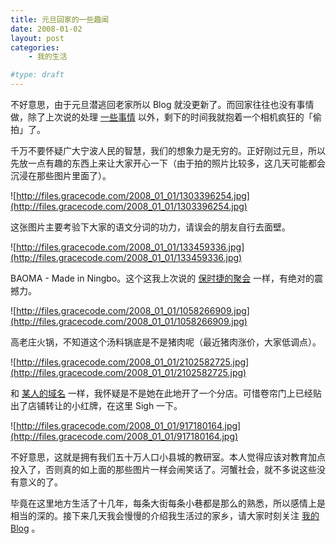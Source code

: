 ```yaml
---
title: 元旦回家的一些趣闻
date: 2008-01-02
layout: post
categories:
    - 我的生活

#type: draft
---
```


不好意思，由于元旦潜逃回老家所以 Blog 就没更新了。而回家往往也没有事情做，除了上次说的处理 [一些事情]({{site.urls}}/posts/286/) 以外，剩下的时间我就抱着一个相机疯狂的「偷拍」了。

千万不要怀疑广大宁波人民的智慧，我们的想象力是无穷的。正好刚过元旦，所以先放一点有趣的东西上来让大家开心一下（由于拍的照片比较多，这几天可能都会沉浸在那些图片里面了）。

![http://files.gracecode.com/2008_01_01/1303396254.jpg](http://files.gracecode.com/2008_01_01/1303396254.jpg)

这张图片主要考验下大家的语文分词的功力，请误会的朋友自行去面壁。

![http://files.gracecode.com/2008_01_01/133459336.jpg](http://files.gracecode.com/2008_01_01/133459336.jpg)

BAOMA - Made in Ningbo。这个这我上次说的 [保时捷的聚会]({{site.urls}}/posts/368/) 一样，有绝对的震撼力。

![http://files.gracecode.com/2008_01_01/1058266909.jpg](http://files.gracecode.com/2008_01_01/1058266909.jpg)

高老庄火锅，不知道这个汤料锅底是不是猪肉呢（最近猪肉涨价，大家低调点）。

![http://files.gracecode.com/2008_01_01/2102582725.jpg](http://files.gracecode.com/2008_01_01/2102582725.jpg)

和 [某人的域名](http://www.yiyitoo.com) 一样，我怀疑是不是她在此地开了一个分店。可惜卷帘门上已经贴出了店铺转让的小红牌，在这里 Sigh 一下。

![http://files.gracecode.com/2008_01_01/917180164.jpg](http://files.gracecode.com/2008_01_01/917180164.jpg)

不好意思，这就是拥有我们五十万人口小县城的教研室。本人觉得应该对教育加点投入了，否则真的如上面的那些图片一样会闹笑话了。河蟹社会，就不多说这些没有意义的了。

毕竟在这里地方生活了十几年，每条大街每条小巷都是那么的熟悉，所以感情上是相当的深的。接下来几天我会慢慢的介绍我生活过的家乡，请大家时刻关注 [我的 Blog](http://www.gracecode.com) 。
